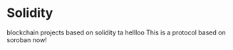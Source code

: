 # Solidity
blockchain projects based on solidity
ta
hellloo
This is a protocol based on soroban now!
